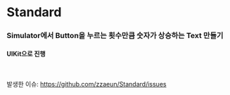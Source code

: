 # Standard

### Simulator에서 Button을 누르는 횟수만큼 숫자가 상승하는 Text 만들기
#### UIKit으로 진행
<br>

발생한 이슈: https://github.com/zzaeun/Standard/issues
